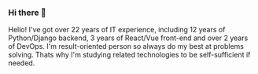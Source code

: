 ### Hi there 👋

Hello! I've got over 22 years of IT experience, including 12 years of 
Python/Django backend,  3 years of React/Vue front-end and over 2 years of 
DevOps. I'm result-oriented person so always do my best at problems 
solving. Thats why I'm studying  related technologies to be self-sufficient
if needed.

<!--
**meteozond/meteozond** is a ✨ _special_ ✨ repository because its `README.md` (this file) appears on your GitHub profile.

Here are some ideas to get you started:

- 🔭 I’m currently working on ...
- 🌱 I’m currently learning ...
- 👯 I’m looking to collaborate on ...
- 🤔 I’m looking for help with ...
- 💬 Ask me about ...
- 📫 How to reach me: ...
- 😄 Pronouns: ...
- ⚡ Fun fact: ...
-->
